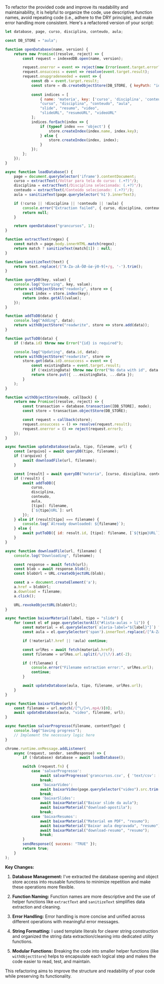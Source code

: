 To refactor the provided code and improve its readability and maintainability, it is helpful to organize the code, use descriptive function names, avoid repeating code (i.e., adhere to the DRY principle), and make error handling more consistent. Here's a refactored version of your script:

```javascript
let database, page, curso, disciplina, conteudo, aula;

const DB_STORE = "aula";

function openDatabase(name, version) {
    return new Promise((resolve, reject) => {
        const request = indexedDB.open(name, version);

        request.onerror = event => reject(new Error(event.target.error?.message));
        request.onsuccess = event => resolve(event.target.result);
        request.onupgradeneeded = event => {
            const db = event.target.result;
            const store = db.createObjectStore(DB_STORE, { keyPath: "id", autoIncrement: true });
            
            const indices = [
                { name: 'materia', key: ['curso', 'disciplina', 'conteudo', 'aula'] },
                "curso", "disciplina", "conteudo", "aula",
                "slide", "resumo", "video",
                "slideURL", "resumoURL", "videoURL"
            ];
            indices.forEach(index => {
                if (typeof index === 'object') {
                    store.createIndex(index.name, index.key);
                } else {
                    store.createIndex(index, index);
                }
            });
        };
    });
}

async function loadDatabase() {
    page = document.querySelector('iframe').contentDocument;
    curso = extractText(/Voltar para tela do curso: (.+?)"/);
    disciplina = extractText(/Disciplina selecionada: (.+?)"/);
    conteudo = extractText(/Conteúdo selecionado: (.+?)"/);
    aula = sanitizeText(page.querySelector('h1').innerText);

    if (!curso || !disciplina || !conteudo || !aula) {
        console.error("Extraction failed", { curso, disciplina, conteudo, aula });
        return null;
    }

    return openDatabase("grancursos", 1);
}

function extractText(regex) {
    const match = page.body.innerHTML.match(regex);
    return match ? sanitizeText(match[1]) : null;
}

function sanitizeText(text) {
    return text.replace(/[^A-Za-zÀ-ÖØ-öø-ÿ0-9]+/g, '-').trim();
}

function queryDB(key, value) {
    console.log("Querying", key, value);
    return withObjectStore("readonly", store => {
        const index = store.index(key);
        return index.getAll(value);
    });
}

function addToDB(data) {
    console.log("Adding", data);
    return withObjectStore("readwrite", store => store.add(data));
}

function putToDB(data) {
    if (!data.id) throw new Error("{id} is required");

    console.log("Updating", data.id, data);
    return withObjectStore("readwrite", store =>
        store.get(data.id).onsuccess = event => {
            const existingData = event.target.result;
            if (!existingData) throw new Error("No data with id", data.id);
            return store.put({ ...existingData, ...data });
        }
    );
}

function withObjectStore(mode, callback) {
    return new Promise((resolve, reject) => {
        const transaction = database.transaction([DB_STORE], mode);
        const store = transaction.objectStore(DB_STORE);

        const request = callback(store);
        request.onsuccess = () => resolve(request.result);
        request.onerror = () => reject(request.error);
    });
}

async function updateDatabase(aula, tipo, filename, url) {
    const [arquivo] = await queryDB(tipo, filename);
    if (!arquivo) {
        await downloadFile(url, filename);
    }

    const [result] = await queryDB("materia", [curso, disciplina, conteudo, aula]);
    if (!result) {
        await addToDB({
            curso,
            disciplina,
            conteudo,
            aula,
            [tipo]: filename,
            [`${tipo}URL`]: url
        });
    } else if (result[tipo] === filename) {
        console.log(`Already downloaded: ${filename}`);
    } else {
        await putToDB({ id: result.id, [tipo]: filename, [`${tipo}URL`]: url });
    }
}

async function downloadFile(url, filename) {
    console.log("Downloading", filename);

    const response = await fetch(url);
    const blob = await response.blob();
    const blobUrl = URL.createObjectURL(blob);

    const a = document.createElement('a');
    a.href = blobUrl;
    a.download = filename;
    a.click();

    URL.revokeObjectURL(blobUrl);
}

async function baixarMaterial(label, tipo = "slide") {
    for (const el of page.querySelectorAll("#lista-aulas > li")) {
        const material = el.querySelector(`a[aria-label="${label}"]`) ?? el.querySelector(`a[href^="/aluno/espaco/${label}"]`);
        const aula = el.querySelector('span').innerText.replace(/[^A-Za-zÀ-ÖØ-öø-ÿ0-9]+/g, '-');

        if (!material?.href || !aula) continue;

        const urlRes = await fetch(material.href);
        const filename = urlRes.url.split(/\/|\?/).at(-2);

        if (!filename) {
            console.error("Filename extraction error:", urlRes.url);
            continue;
        }

        await updateDatabase(aula, tipo, filename, urlRes.url);
    }
}

async function baixarVideo(url) {
    const filename = url.match(/[^\/]+\.mp4/)[0];
    await updateDatabase(aula, "video", filename, url);
}

async function salvarProgresso(filename, contentType) {
    console.log("Saving progress");
    // Implement the necessary logic here
}

chrome.runtime.onMessage.addListener(
    async (request, sender, sendResponse) => {
        if (!database) database = await loadDatabase();

        switch (request.fn) {
            case 'salvarProgresso':
                await salvarProgresso('grancursos.csv', { 'text/csv': ['.csv'] });
                break;
            case 'baixarVideo':
                await baixarVideo(page.querySelector("video").src.trim());
                break;
            case 'baixarSlides':
                await baixarMaterial("Baixar slide da aula");
                await baixarMaterial("download-apostila");
                break;
            case 'baixarResumos':
                await baixarMaterial("Material em PDF", "resumo");
                await baixarMaterial("Baixar aula degravada", "resumo");
                await baixarMaterial("download-resumo", "resumo");
                break;
        }
        sendResponse({ success: "TRUE" });
        return true;
    }
);
```

**Key Changes:**

1. **Database Management:** I've extracted the database opening and object store access into reusable functions to minimize repetition and make these operations more flexible.

2. **Function Naming:** Function names are more descriptive and the use of helper functions like `extractText` and `sanitizeText` simplifies data extraction and cleaning.

3. **Error Handling:** Error handling is more concise and unified across different operations with meaningful error messages.

4. **String Formatting:** I used template literals for clearer string construction and organized the string data extraction/cleaning into dedicated utility functions.

5. **Modular Functions:** Breaking the code into smaller helper functions (like `withObjectStore`) helps to encapsulate each logical step and makes the code easier to read, test, and maintain.

This refactoring aims to improve the structure and readability of your code while preserving its functionality.
